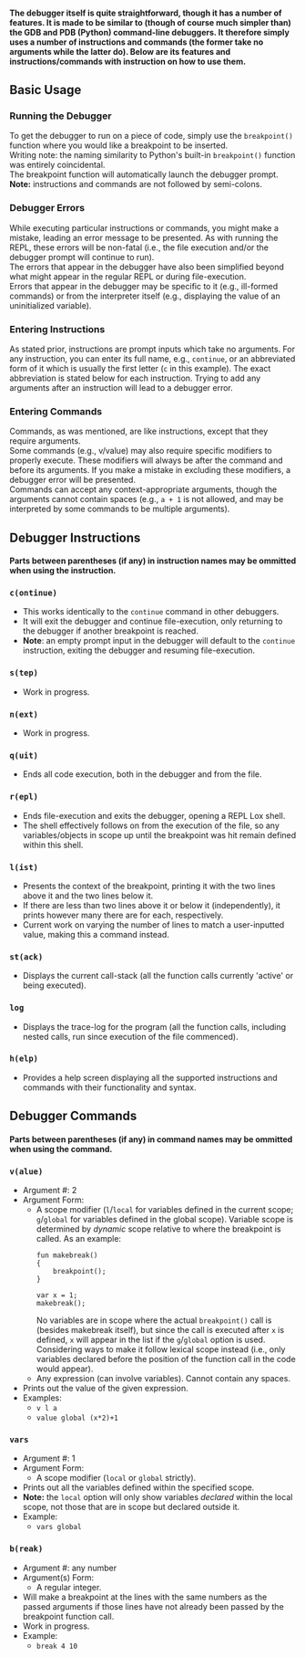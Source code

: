 #### The debugger itself is quite straightforward, though it has a number of features. It is made to be similar to (though of course much simpler than) the GDB and PDB (Python) command-line debuggers. It therefore simply uses a number of instructions and commands (the former take no arguments while the latter do). Below are its features and instructions/commands with instruction on how to use them.

## Basic Usage

### Running the Debugger
To get the debugger to run on a piece of code, simply use the ```breakpoint()``` function where you would like a breakpoint to be inserted.\
Writing note: the naming similarity to Python's built-in ```breakpoint()``` function was entirely coincidental.\
The breakpoint function will automatically launch the debugger prompt.\
**Note:** instructions and commands are not followed by semi-colons.

### Debugger Errors
While executing particular instructions or commands, you might make a mistake, leading an error message to be presented. As with running the REPL, these errors will be non-fatal (i.e., the file execution and/or the debugger prompt will continue to run).\
The errors that appear in the debugger have also been simplified beyond what might appear in the regular REPL or during file-execution.\
Errors that appear in the debugger may be specific to it (e.g., ill-formed commands) or from the interpreter itself (e.g., displaying the value of an uninitialized variable).

### Entering Instructions
As stated prior, instructions are prompt inputs which take no arguments. For any instruction, you can enter its full name, e.g., ```continue```, or an abbreviated form of it which is usually the first letter (```c``` in this example). The exact abbreviation is stated below for each instruction. Trying to add any arguments after an instruction will lead to a debugger error.

### Entering Commands
Commands, as was mentioned, are like instructions, except that they require arguments.\
Some commands (e.g., v/value) may also require specific modifiers to properly execute. These modifiers will always be after the command and before its arguments. If you make a mistake in excluding these modifiers, a debugger error will be presented.\
Commands can accept any context-appropriate arguments, though the arguments cannot contain spaces (e.g., ```a + 1``` is not allowed, and may be interpreted by some commands to be multiple arguments).

## Debugger Instructions
#### Parts between parentheses (if any) in instruction names may be ommitted when using the instruction.

### ```c(ontinue)```
* This works identically to the ```continue``` command in other debuggers.
* It will exit the debugger and continue file-execution, only returning to the debugger if another breakpoint is reached.
* **Note**: an empty prompt input in the debugger will default to the ```continue``` instruction, exiting the debugger and resuming file-execution.

### ```s(tep)```
* Work in progress.

### ```n(ext)```
* Work in progress.

### ```q(uit)```
* Ends all code execution, both in the debugger and from the file.

### ```r(epl)```
* Ends file-execution and exits the debugger, opening a REPL Lox shell.
* The shell effectively follows on from the execution of the file, so any variables/objects in scope up until the breakpoint was hit remain defined within this shell.

### ```l(ist)```
* Presents the context of the breakpoint, printing it with the two lines above it and the two lines below it.
* If there are less than two lines above it or below it (independently), it prints however many there are for each, respectively.
* Current work on varying the number of lines to match a user-inputted value, making this a command instead.

### ```st(ack)```
* Displays the current call-stack (all the function calls currently 'active' or being executed).

### ```log```
* Displays the trace-log for the program (all the function calls, including nested calls, run since execution of the file commenced).

### ```h(elp)```
* Provides a help screen displaying all the supported instructions and commands with their functionality and syntax.

## Debugger Commands
#### Parts between parentheses (if any) in command names may be ommitted when using the command.

### ```v(alue)```
* Argument #: 2
* Argument Form:
    * A scope modifier (```l```/```local``` for variables defined in the current scope; ```g```/```global``` for variables defined in the global scope). Variable scope is determined by *dynamic* scope relative to where the breakpoint is called. As an example:
        ```
        fun makebreak()
        {
            breakpoint();
        }

        var x = 1;
        makebreak();
        ```
        No variables are in scope where the actual ```breakpoint()``` call is (besides makebreak itself), but since the call is executed after ```x``` is defined, ```x``` will appear in the list if the ```g```/```global``` option is used.\
        Considering ways to make it follow lexical scope instead (i.e., only variables declared before the position of the function call in the code would appear).
    * Any expression (can involve variables). Cannot contain any spaces.
* Prints out the value of the given expression.
* Examples:
    * ```v l a```
    * ```value global (x*2)+1```

### ```vars```
* Argument #: 1
* Argument Form:
    * A scope modifier (```local``` or ```global``` strictly).
* Prints out all the variables defined within the specified scope.
* **Note:** the ```local``` option will only show variables *declared* within the local scope, not those that are in scope but declared outside it.
* Example:
    * ```vars global```

### ```b(reak)```
* Argument #: any number
* Argument(s) Form:
    * A regular integer.
* Will make a breakpoint at the lines with the same numbers as the passed arguments if those lines have not already been passed by the breakpoint function call.
* Work in progress.
* Example:
    * ```break 4 10```
